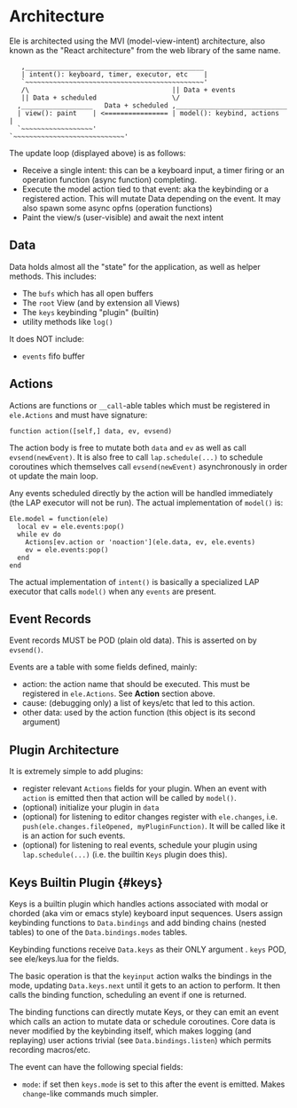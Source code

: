 # Architecture

Ele is architected using the MVI (model-view-intent) architecture, also known as
the "React architecture" from the web library of the same name.


```
   ,_____________________________________________
   | intent(): keyboard, timer, executor, etc    |
   `~~~~~~~~~~~~~~~~~~~~~~~~~~~~~~~~~~~~~~~~~~~~~'
   /\                                    || Data + events
   || Data + scheduled                   \/
  ,__________________   Data + scheduled ,____________________________
  | view(): paint    | <================ | model(): keybind, actions  |
  `~~~~~~~~~~~~~~~~~~'                   `~~~~~~~~~~~~~~~~~~~~~~~~~~~~'
```

The update loop (displayed above) is as follows:
* Receive a single intent: this can be a keyboard input, a timer firing or an
  operation function (async function) completing.
* Execute the model action tied to that event: aka the keybinding or a
  registered action. This will mutate Data depending on the event. It may also
  spawn some async opfns (operation functions)
* Paint the view/s (user-visible) and await the next intent

## Data
Data holds almost all the "state" for the application, as well as helper
methods. This includes:
* The `bufs` which has all open buffers
* The `root` View (and by extension all Views)
* The `keys` keybinding "plugin" (builtin)
* utility methods like `log()`

It does NOT include:
* `events` fifo buffer

## Actions
Actions are functions or `__call`-able tables which must be registered in
`ele.Actions` and must have signature:

```
function action([self,] data, ev, evsend)
```

The action body is free to mutate both `data` and `ev` as well as call
`evsend(newEvent)`. It is also free to call `lap.schedule(...)` to
schedule coroutines which themselves call `evsend(newEvent)` asynchronously
in order ot update the main loop.

Any events scheduled directly by the action will be handled immediately (the LAP
executor will not be run). The actual implementation of `model()` is:

```
Ele.model = function(ele)
  local ev = ele.events:pop()
  while ev do
    Actions[ev.action or 'noaction'](ele.data, ev, ele.events)
    ev = ele.events:pop()
  end
end
```

The actual implementation of `intent()` is basically a specialized LAP executor
that calls `model()` when any `events` are present.

## Event Records
Event records MUST be POD (plain old data). This is asserted on by
`evsend()`.

Events are a table with some fields defined, mainly:
 * action: the action name that should be executed. This must be
   registered in `ele.Actions`. See **Action** section above.
 * cause: (debugging only) a list of keys/etc that led to this action.
 * other data: used by the action function (this object is its second argument)

## Plugin Architecture
It is extremely simple to add plugins:

* register relevant `Actions` fields for your plugin. When an event with
  `action` is emitted then that action will be called by `model()`.
* (optional) initialize your plugin in `data`
* (optional) for listening to editor changes register with `ele.changes`, i.e.
  `push(ele.changes.fileOpened, myPluginFunction)`. It will be called like it
  is an action for such events.
* (optional) for listening to real events, schedule your plugin using
  `lap.schedule(...)` (i.e. the builtin `Keys` plugin does this).

## Keys Builtin Plugin {#keys}
Keys is a builtin plugin which handles actions associated with modal or chorded
(aka vim or emacs style) keyboard input sequences. Users assign keybinding
functions to `Data.bindings` and add binding chains (nested tables) to one of
the `Data.bindings.modes` tables.

Keybinding functions receive `Data.keys`  as their ONLY argument . `keys` POD,
see ele/keys.lua for the fields.

The basic operation is that the `keyinput` action walks the bindings in the
mode, updating `Data.keys.next` until it gets to an action to perform. It then
calls the binding function, scheduling an event if one is returned.

The binding functions can directly mutate Keys, or they can emit an event which
calls an action to mutate data or schedule coroutines. Core data is never
modified by the keybinding itself, which makes logging (and replaying) user
actions trivial (see `Data.bindings.listen`) which permits recording macros/etc.

The event can have the following special fields:
* `mode`: if set then `keys.mode` is set to this after the event is emitted.
  Makes `change`-like commands much simpler.
